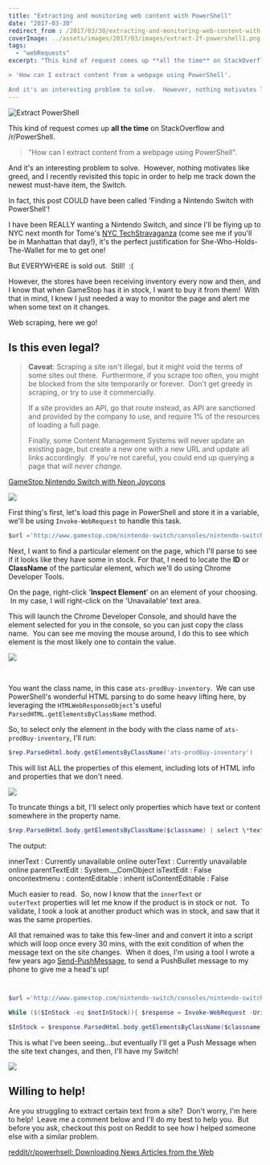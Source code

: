 ```yaml
---
title: "Extracting and monitoring web content with PowerShell"
date: "2017-03-30"
redirect_from : /2017/03/30/extracting-and-monitoring-web-content-with-powershell
coverImage: ../assets/images/2017/03/images/extract-2f-powershell1.png
tags: 
  - "webRequests"
excerpt: "This kind of request comes up **all the time** on StackOverflow and /r/PowerShell.

> 'How can I extract content from a webpage using PowerShell'.

And it's an interesting problem to solve.  However, nothing motivates like greed, and I recently revisited this topic in order to help me track down the newest must-have item, the Switch."
---
```



![Extract PowerShell](../assets/images/2017/03/images/extract-2f-powershell1.png)

This kind of request comes up **all the time** on StackOverflow and /r/PowerShell.

> "How can I extract content from a webpage using PowerShell".

And it's an interesting problem to solve.  However, nothing motivates like greed, and I recently revisited this topic in order to help me track down the newest must-have item, the Switch.

In fact, this post COULD have been called 'Finding a Nintendo Switch with PowerShell'!

I have been REALLY wanting a Nintendo Switch, and since I'll be flying up to NYC next month for Tome's [NYC TechStravaganza](http://www.techstravaganza.com) (come see me if you'll be in Manhattan that day!), it's the perfect justification for She-Who-Holds-The-Wallet for me to get one!

But EVERYWHERE is sold out.  Still!  :(

However, the stores have been receiving inventory every now and then, and I know that when GameStop has it in stock, I want to buy it from them!  With that in mind, I knew I just needed a way to monitor the page and alert me when some text on it changes.

Web scraping, here we go!

## Is this even legal?

> **Caveat**: Scraping a site isn't illegal, but it might void the terms of some sites out there.  Furthermore, if you scrape too often, you might be blocked from the site temporarily or forever.  Don't get greedy in scraping, or try to use it commercially.
> 
> If a site provides an API, go that route instead, as API are sanctioned and provided by the company to use, and require 1% of the resources of loading a full page.
> 
> Finally, some Content Management Systems will never update an existing page, but create a new one with a new URL and update all links accordingly.  If you're not careful, you could end up querying a page that will _never change._ 

[GameStop Nintendo Switch with Neon Joycons](http://www.gamestop.com/nintendo-switch/consoles/nintendo-switch-console-with-neon-blue-and-neon-red-joy-con/141887)

![](../assets/images/2017/03/images/page01.png)

First thing's first, let's load this page in PowerShell and store it in a variable, we'll be using `Invoke-WebRequest` to handle this task.

```powershell
$url ='http://www.gamestop.com/nintendo-switch/consoles/nintendo-switch-console-with-neon-blue-and-neon-red-joy-con/141887' $response = Invoke-WebRequest -Uri $url
```

Next, I want to find a particular element on the page, which I'll parse to see if it looks like they have some in stock. For that, I need to locate the **ID** or **ClassName** of the particular element, which we'll do using Chrome Developer Tools.

On the page, right-click '**Inspect Element**' on an element of your choosing.  In my case, I will right-click on the 'Unavailable' text area.

This will launch the Chrome Developer Console, and should have the element selected for you in the console, so you can just copy the class name.  You can see me moving the mouse around, I do this to see which element is the most likely one to contain the value.

![](../assets/images/2017/03/images/extractweb02.gif)

 

You want the class name, in this case `ats-prodBuy-inventory`.  We can use PowerShell's wonderful HTML parsing to do some heavy lifting here, by leveraging the `HTMLWebResponseObject`'s useful `ParsedHTML.getElementsByClassName` method.

So, to select only the element in the body with the class name of `ats-prodBuy-inventory`, I'll run:

```powershell
$rep.ParsedHtml.body.getElementsByClassName('ats-prodBuy-inventory')
```

This will list ALL the properties of this element, including lots of HTML info and properties that we don't need.

![](../assets/images/2017/03/images/too-many-props.png)

To truncate things a bit, I'll select only properties which have text or content somewhere in the property name.

```powershell
$rep.ParsedHtml.body.getElementsByClassName($classname) | select \*text\*,\*content\*
```

The output:

innerText         : Currently unavailable online
outerText         : Currently unavailable online
parentTextEdit    : System.\_\_ComObject
isTextEdit        : False
oncontextmenu     : 
contentEditable   : inherit
isContentEditable : False

Much easier to read.  So, now I know that the `innerText` or `outerText` properties will let me know if the product is in stock or not.  To validate, I took a look at another product which was in stock, and saw that it was the same properties.

All that remained was to take this few-liner and and convert it into a script which will loop once every 30 mins, with the exit condition of when the message text on the site changes.  When it does, I'm using a tool I wrote a few years ago [Send-PushMessage](http://foxdeploy.com/2014/11/03/pushbullet-powershell-powerbullet/), to send a PushBullet message to my phone to give me a head's up!

```powershell


$url ='http://www.gamestop.com/nintendo-switch/consoles/nintendo-switch-console-with-neon-blue-and-neon-red-joy-con/141887'

While ($($InStock -eq $notInStock)){ $response = Invoke-WebRequest -Uri $url $classname ='ats-prodBuy-inventory' $notInStock = 'Currently unavailable online'

$InStock = $response.ParsedHtml.body.getElementsByClassName($classname) | select -expand innertext "$(get-date) is device in stock? $($InStock -ne $notInStock)\`n-----$InStock" Start-Sleep -Seconds (60\*30) } Send-PushMessage -Type Message -title "NintendoSwitch" -msg "In stock, order now!!!!"


```

This is what I've been seeing...but eventually I'll get a Push Message when the site text changes, and then, I'll have my Switch!

![](../assets/images/2017/03/images/screenshot_2017-03-29-15-31-30.png)

## Willing to help!

Are you struggling to extract certain text from a site?  Don't worry, I'm here to help!  Leave me a comment below and I'll do my best to help you.  But before you ask, checkout this post on Reddit to see how I helped someone else with a similar problem.

[reddit/r/powerhsell: Downloading News Articles from the Web](https://www.reddit.com/r/PowerShell/comments/624zzg/downloading_news_articles_from_the_web/)
